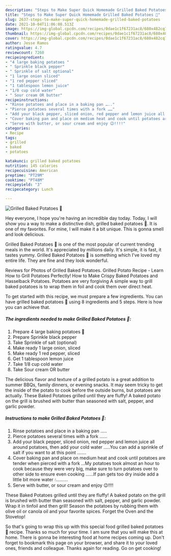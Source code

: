 ```yaml
---
description: "Steps to Make Super Quick Homemade Grilled Baked Potatoes 🥔"
title: "Steps to Make Super Quick Homemade Grilled Baked Potatoes 🥔"
slug: 2637-steps-to-make-super-quick-homemade-grilled-baked-potatoes
date: 2021-10-04T11:06:08.513Z
image: https://img-global.cpcdn.com/recipes/0dae1c1f67231ac8/680x482cq70/grilled-baked-potatoes-recipe-main-photo.jpg
thumbnail: https://img-global.cpcdn.com/recipes/0dae1c1f67231ac8/680x482cq70/grilled-baked-potatoes-recipe-main-photo.jpg
cover: https://img-global.cpcdn.com/recipes/0dae1c1f67231ac8/680x482cq70/grilled-baked-potatoes-recipe-main-photo.jpg
author: Jesse Ramos
ratingvalue: 4.7
reviewcount: 7260
recipeingredient:
- "4 large baking potatoes "
- " Sprinkle black pepper"
- " Sprinkle of salt optional"
- "1 large onion sliced"
- "1 red pepper sliced"
- "1 tablespoon lemon juice"
- "1/8 cup cold water"
- " Sour cream OR butter"
recipeinstructions:
- "Rinse potatoes and place in a baking pan ….."
- "Pierce potatoes several times with a fork ……"
- "Add your black pepper, sliced onion, red pepper and lemon juice all around potatoes, then add your cold water …..You can add a sprinkle of salt if you want to at this point ……."
- "Cover baking pan and place on medium heat and cook until potatoes are tender when pierced with a fork …My potatoes took almost an hour to cook because they were very big, make sure to turn potatoes over to other side to ensure even cooking ……If pan gets too dry inside add a little bit more water 💧………"
- "Serve with butter, or sour cream and enjoy 😉!!!!"
categories:
- Recipe
tags:
- grilled
- baked
- potatoes

katakunci: grilled baked potatoes 
nutrition: 145 calories
recipecuisine: American
preptime: "PT29M"
cooktime: "PT48M"
recipeyield: "3"
recipecategory: Lunch

---
```



![Grilled Baked Potatoes 🥔](https://img-global.cpcdn.com/recipes/0dae1c1f67231ac8/680x482cq70/grilled-baked-potatoes-recipe-main-photo.jpg)

Hey everyone, I hope you're having an incredible day today. Today, I will show you a way to make a distinctive dish, grilled baked potatoes 🥔. It is one of my favorites. For mine, I will make it a bit unique. This is gonna smell and look delicious.

Grilled Baked Potatoes 🥔 is one of the most popular of current trending meals in the world. It's appreciated by millions daily. It's simple, it is fast, it tastes yummy. Grilled Baked Potatoes 🥔 is something which I've loved my entire life. They are fine and they look wonderful.

Reviews for Photos of Grilled Baked Potatoes. Grilled Potato Recipe - Learn How to Grill Potatoes Perfectly! How to Make Crispy Baked Potatoes and Hasselback Potatoes. Potatoes are very forgiving A simple way to grill baked potatoes is to wrap them in foil and cook them over direct heat.


To get started with this recipe, we must prepare a few ingredients. You can have grilled baked potatoes 🥔 using 8 ingredients and 5 steps. Here is how you can achieve that.

<!--inarticleads1-->

##### The ingredients needed to make Grilled Baked Potatoes 🥔:

1. Prepare 4 large baking potatoes 🥔
1. Prepare  Sprinkle black pepper
1. Take  Sprinkle of salt (optional)
1. Make ready 1 large onion, sliced
1. Make ready 1 red pepper, sliced
1. Get 1 tablespoon lemon juice
1. Take 1/8 cup cold water
1. Take  Sour cream OR butter


The delicious flavor and texture of a grilled potato is a great addition to summer BBQs, family dinners, or evening snacks. It may seem tricky to get the inside of the potato to cook before the outside burns, but potatoes are actually. These Baked Potatoes grilled until they are fluffy! A baked potato on the grill is brushed with butter than seasoned with salt, pepper, and garlic powder. 

<!--inarticleads2-->

##### Instructions to make Grilled Baked Potatoes 🥔:

1. Rinse potatoes and place in a baking pan …..
1. Pierce potatoes several times with a fork ……
1. Add your black pepper, sliced onion, red pepper and lemon juice all around potatoes, then add your cold water …..You can add a sprinkle of salt if you want to at this point …….
1. Cover baking pan and place on medium heat and cook until potatoes are tender when pierced with a fork …My potatoes took almost an hour to cook because they were very big, make sure to turn potatoes over to other side to ensure even cooking ……If pan gets too dry inside add a little bit more water 💧………
1. Serve with butter, or sour cream and enjoy 😉!!!!


These Baked Potatoes grilled until they are fluffy! A baked potato on the grill is brushed with butter than seasoned with salt, pepper, and garlic powder. Wrap it in tinfoil and then grill! Season the potatoes by rubbing them with olive oil or canola oil and your favorite spices. Forget the Oven and the Stovetop! 

So that's going to wrap this up with this special food grilled baked potatoes 🥔 recipe. Thanks so much for your time. I am sure that you will make this at home. There is gonna be interesting food at home recipes coming up. Don't forget to bookmark this page on your browser, and share it to your loved ones, friends and colleague. Thanks again for reading. Go on get cooking!
